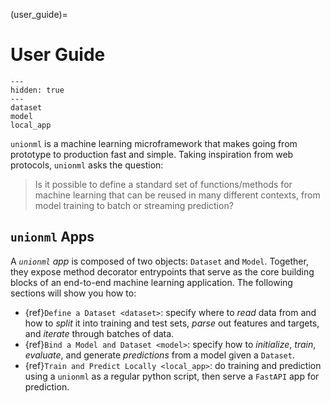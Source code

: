 (user_guide)=

# User Guide

```{toctree}
---
hidden: true
---
dataset
model
local_app
```

`unionml` is a machine learning microframework that makes going from prototype to production fast
and simple. Taking inspiration from web protocols, `unionml` asks the question:

> Is it possible to define a standard set of functions/methods for machine learning that can be
> reused in many different contexts, from model training to batch or streaming prediction?

## `unionml` Apps

A *`unionml` app* is composed of two objects: `Dataset` and `Model`. Together,
they expose method decorator entrypoints that serve as the core building blocks of an end-to-end
machine learning application. The following sections will show you how to:

- {ref}`Define a Dataset <dataset>`: specify where to *read* data from and how to *split* it into training and test
  sets, *parse* out features and targets, and *iterate* through batches of data.
- {ref}`Bind a Model and Dataset <model>`: specify how to *initialize*, *train*, *evaluate*, and generate
  *predictions* from a model given a `Dataset`.
- {ref}`Train and Predict Locally <local_app>`: do training and prediction using a `unionml` as a regular
  python script, then serve a `FastAPI` app for prediction.
